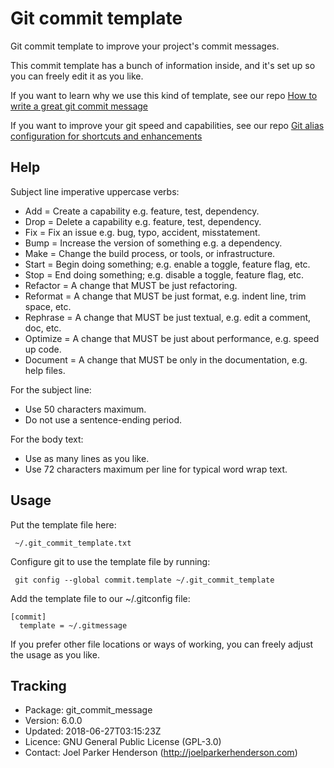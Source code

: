 # Git commit template

Git commit template to improve your project's commit messages.

This commit template has a bunch of information inside,
and it's set up so you can freely edit it as you like.

If you want to learn why we use this kind of template,
see our repo [How to write a great git commit message](https://github.com/joelparkerhenderson/git_commit_message)

If you want to improve your git speed and capabilities,
see our repo  [Git alias configuration for shortcuts and enhancements](https://github.com/gitalias/gitalias)


## Help ##

Subject line imperative uppercase verbs:

  * Add = Create a capability e.g. feature, test, dependency.
  * Drop = Delete a capability e.g. feature, test, dependency.
  * Fix = Fix an issue e.g. bug, typo, accident, misstatement.
  * Bump = Increase the version of something e.g. a dependency.
  * Make = Change the build process, or tools, or infrastructure.
  * Start = Begin doing something; e.g. enable a toggle, feature flag, etc.
  * Stop = End doing something; e.g. disable a toggle, feature flag, etc.
  * Refactor = A change that MUST be just refactoring.
  * Reformat = A change that MUST be just format, e.g. indent line, trim space, etc.
  * Rephrase = A change that MUST be just textual, e.g. edit a comment, doc, etc.
  * Optimize = A change that MUST be just about performance, e.g. speed up code.
  * Document = A change that MUST be only in the documentation, e.g. help files.

For the subject line:
  * Use 50 characters maximum.
  * Do not use a sentence-ending period.

For the body text:
  * Use as many lines as you like.
  * Use 72 characters maximum per line for typical word wrap text.


## Usage ##

Put the template file here:

     ~/.git_commit_template.txt

Configure git to use the template file by running:

     git config --global commit.template ~/.git_commit_template

Add the template file to our ~/.gitconfig file:

    [commit]
      template = ~/.gitmessage

If you prefer other file locations or ways of working,
you can freely adjust the usage as you like.


## Tracking ##

* Package: git_commit_message
* Version: 6.0.0
* Updated: 2018-06-27T03:15:23Z
* Licence: GNU General Public License (GPL-3.0)
* Contact: Joel Parker Henderson (http://joelparkerhenderson.com)